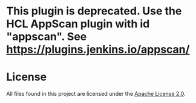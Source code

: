 # This plugin is deprecated. Use the HCL AppScan plugin with id "appscan".  See https://plugins.jenkins.io/appscan/

# License

All files found in this project are licensed under the [Apache License 2.0](LICENSE).

